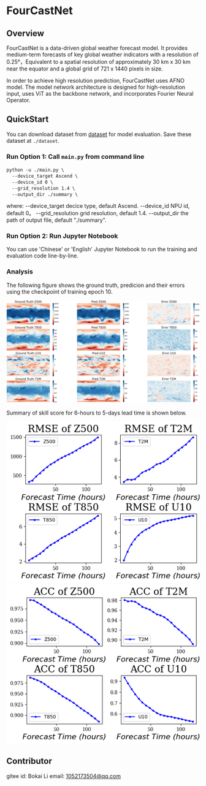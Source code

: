 # FourCastNet

## Overview

FourCastNet is a data-driven global weather forecast model. It provides medium-term forecasts of key global weather indicators with a resolution of 0.25°，Equivalent to a spatial resolution of approximately 30 km x 30 km near the equator and a global grid of 721 x 1440 pixels in size.

In order to achieve high resolution prediction, FourCastNet uses AFNO model. The model network architecture is designed for high-resolution input, uses ViT as the backbone network, and incorporates Fourier Neural Operator.

## QuickStart

You can download dataset from [dataset](https://download.mindspore.cn/mindscience/mindearth/dataset/WeatherBench_1.4_69/) for model evaluation. Save these dataset at `./dataset`.

### Run Option 1: Call `main.py` from command line

```shell
python -u ./main.py \
  --device_target Ascend \
  --device_id 0 \
  --grid_resolution 1.4 \
  --output_dir ./summary \
```

where:
--device_target decice type, default Ascend.
--device_id NPU id, default 0。
--grid_resolution grid resolution, default 1.4.
--output_dir the path of output file, default "./summary".

### Run Option 2: Run Jupyter Notebook

You can use 'Chinese' or 'English' Jupyter Notebook to run the training and evaluation code line-by-line.

### Analysis

The following figure shows the ground truth, predicion and their errors using the checkpoint of training epoch 10.

![epoch10](images/pred_result.png)

Summary of skill score for 6-hours to 5-days lead time is shown below.

![epoch10](images/Eval_RMSE_epoch10.png)
![epoch10](images/Eval_ACC_epoch10.png)

## Contributor

gitee id: Bokai Li
email: 1052173504@qq.com